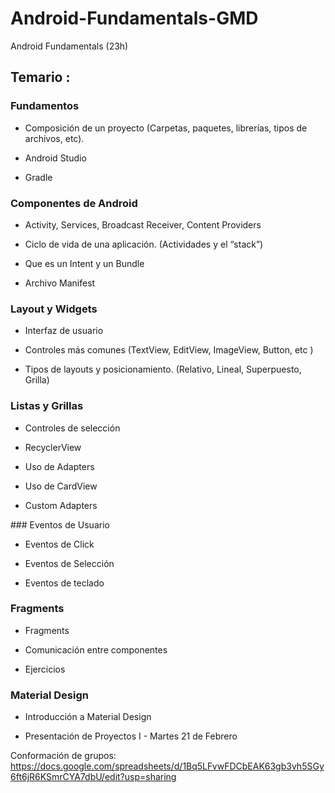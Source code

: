 # Android-Fundamentals-GMD
Android Fundamentals (23h)

## Temario : 

### Fundamentos 

- Composición de un proyecto (Carpetas, paquetes, librerías, tipos de archivos, etc).

- Android Studio

- Gradle

### Componentes de Android

- Activity, Services, Broadcast Receiver, Content Providers

- Ciclo de vida de una aplicación. (Actividades y el “stack”)
 
- Que es un Intent y un Bundle
 
- Archivo Manifest
 
### Layout y Widgets

 - Interfaz de usuario
 
 - Controles más comunes (TextView, EditView, ImageView, Button, etc )
 
 - Tipos de layouts y posicionamiento. (Relativo, Lineal, Superpuesto, Grilla)
 
### Listas y Grillas

- Controles de selección 

- RecyclerView

- Uso de Adapters

- Uso de CardView

- Custom Adapters

### Eventos de Usuario

- Eventos de Click

- Eventos de Selección

- Eventos de teclado

### Fragments

- Fragments

- Comunicación entre componentes

- Ejercicios

### Material Design

- Introducción a Material Design

- Presentación de Proyectos I - Martes 21 de Febrero

Conformación de grupos: https://docs.google.com/spreadsheets/d/1Bq5LFvwFDCbEAK63gb3vh5SGy6ft6jR6KSmrCYA7dbU/edit?usp=sharing
